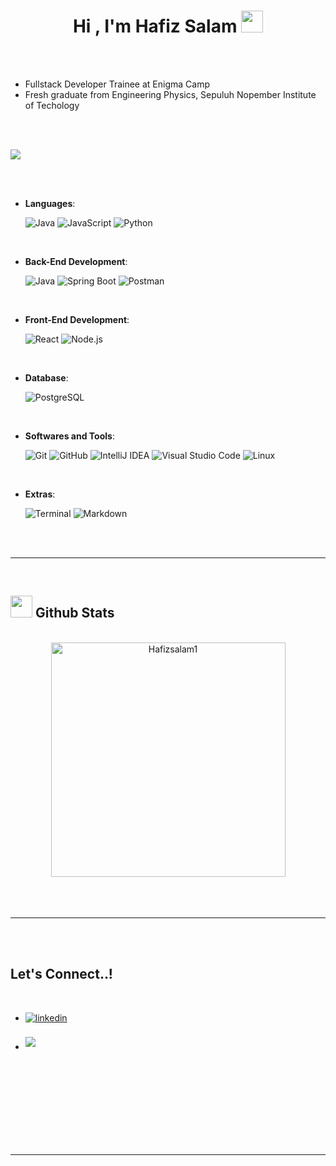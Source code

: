 
<h1 align="center"><b>Hi , I'm Hafiz Salam </b><img src="https://media.giphy.com/media/hvRJCLFzcasrR4ia7z/giphy.gif" width="35"></h1>



<br>



<br>

- Fullstack Developer Trainee at Enigma Camp
- Fresh graduate from Engineering Physics, Sepuluh Nopember Institute of Techology

<br><br>

<img src="https://user-images.githubusercontent.com/73097560/115834477-dbab4500-a447-11eb-908a-139a6edaec5c.gif"><br><br>

<br>

<p align="center">

- **Languages**:
    
    ![Java](https://img.shields.io/badge/-Java-%23ED8B00?logo=java&logoColor=white&style=flat)
    ![JavaScript](https://img.shields.io/badge/JavaScript%20-%23F7DF1E.svg?style=for-the-badge&logo=javascript&logoColor=black)
    ![Python](https://img.shields.io/badge/Python%20-%2314354C.svg?style=for-the-badge&logo=python&logoColor=white)

<br>   
    
- **Back-End Development**:

   ![Java](https://img.shields.io/badge/-Java-%23ED8B00?logo=java&logoColor=white&style=flat)
   ![Spring Boot](https://img.shields.io/badge/-Spring%20Boot-%236DB33F?logo=spring-boot&logoColor=white&style=flat)
   ![Postman](https://img.shields.io/badge/-Postman-FF6C37?logo=postman&logoColor=white&style=flat)
  

<br>

- **Front-End Development**:

    ![React](https://img.shields.io/badge/-React-%23282C34?logo=react&logoColor=%2361DAFB&style=flat)
    ![Node.js](https://img.shields.io/badge/-Node.js-339933?logo=node.js&logoColor=white&style=flat)
  
<br>

- **Database**:

    ![PostgreSQL](https://img.shields.io/badge/-PostgreSQL-336791?logo=postgresql&logoColor=white&style=flat)
    
<br>

- **Softwares and Tools**:

    ![Git](https://img.shields.io/badge/git-%23F05033.svg?style=for-the-badge&logo=git&logoColor=white)
    ![GitHub](https://img.shields.io/badge/github-%23121011.svg?style=for-the-badge&logo=github&logoColor=white)
    ![IntelliJ IDEA](https://img.shields.io/badge/-IntelliJ%20IDEA-000000?logo=intellij-idea&logoColor=white&style=flat)
    ![Visual Studio Code](https://img.shields.io/badge/Visual%20Studio%20Code-0078d7.svg?style=for-the-badge&logo=visual-studio-code&logoColor=white)
    ![Linux](https://img.shields.io/badge/Linux-FCC624?style=for-the-badge&logo=linux&logoColor=black) 

<br>

- **Extras**:

    ![Terminal](https://img.shields.io/badge/Terminal-%23054020?style=for-the-badge&logo=gnu-bash&logoColor=white)
    ![Markdown](https://img.shields.io/badge/markdown-%23000000.svg?style=for-the-badge&logo=markdown&logoColor=white)   


</p>

<br>
<br>

-----

<br>


## <img src="https://media.giphy.com/media/iY8CRBdQXODJSCERIr/giphy.gif" width="35"><b> Github Stats </b>
<br>

<div align="center">

<a href="https://github.com/Hafizsalam1/">
  <img src="https://github-readme-stats.vercel.app/api/top-langs?username=Hafizsalam1&show_icons=true&locale=en&layout=compact&line_height=20&title_color=7A7ADB&icon_color=2234AE&text_color=D3D3D3&bg_color=0,000000,130F40" width="375"  alt="Hafizsalam1"/>

</a>
</div>

<br>
<br>
<br>

-----

<br>
<br>

## <b> Let's Connect..!</b>
<br>
<div align='left'>

<ul>

<li>
<a href="https://www.linkedin.com/in/hafiz-salam-3a10931aa" target="_blank">
<img src="https://img.shields.io/badge/linkedin:  hafizsalam-%2300acee.svg?color=405DE6&style=for-the-badge&logo=linkedin&logoColor=white" alt=linkedin style="margin-bottom: 5px;"/>
</a>
</li>

<br>
  
<li>
<a href="mailto:hafiz.salam2k@Gmail.com" target="_blank">
<img src="https://img.shields.io/badge/gmail:  hafiz.salam2k@gmail.com-%23EA4335.svg?style=for-the-badge&logo=gmail&logoColor=white" t=mail style="margin-bottom: 5px;" />
</a>
</li>
	
</ul>
</div>

<br>
<br>
<br>
<br>

<div align='center'>

</div>
<br>
<br>
<br>
<br>

---

<br>
